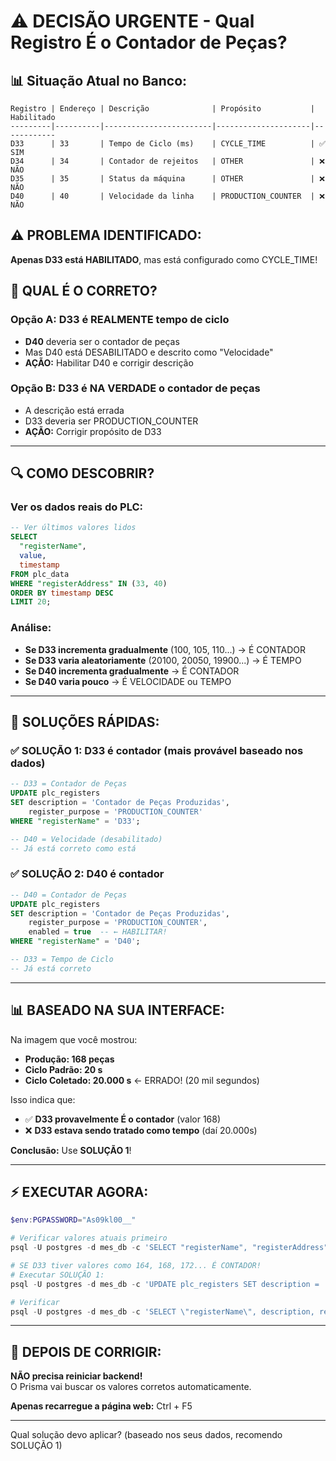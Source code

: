 # ⚠️ DECISÃO URGENTE - Qual Registro É o Contador de Peças?

## 📊 Situação Atual no Banco:

```
Registro | Endereço | Descrição              | Propósito           | Habilitado
---------|----------|------------------------|---------------------|------------
D33      | 33       | Tempo de Ciclo (ms)    | CYCLE_TIME          | ✅ SIM
D34      | 34       | Contador de rejeitos   | OTHER               | ❌ NÃO
D35      | 35       | Status da máquina      | OTHER               | ❌ NÃO
D40      | 40       | Velocidade da linha    | PRODUCTION_COUNTER  | ❌ NÃO
```

## ⚠️ PROBLEMA IDENTIFICADO:

**Apenas D33 está HABILITADO**, mas está configurado como CYCLE_TIME!

## 🤔 QUAL É O CORRETO?

### Opção A: D33 é REALMENTE tempo de ciclo
- **D40** deveria ser o contador de peças
- Mas D40 está DESABILITADO e descrito como "Velocidade"
- **AÇÃO:** Habilitar D40 e corrigir descrição

### Opção B: D33 é NA VERDADE o contador de peças
- A descrição está errada
- D33 deveria ser PRODUCTION_COUNTER
- **AÇÃO:** Corrigir propósito de D33

---

## 🔍 COMO DESCOBRIR?

### Ver os dados reais do PLC:

```sql
-- Ver últimos valores lidos
SELECT 
  "registerName",
  value,
  timestamp
FROM plc_data
WHERE "registerAddress" IN (33, 40)
ORDER BY timestamp DESC
LIMIT 20;
```

### Análise:
- **Se D33 incrementa gradualmente** (100, 105, 110...) → É CONTADOR
- **Se D33 varia aleatoriamente** (20100, 20050, 19900...) → É TEMPO
- **Se D40 incrementa gradualmente** → É CONTADOR  
- **Se D40 varia pouco** → É VELOCIDADE ou TEMPO

---

## 🎯 SOLUÇÕES RÁPIDAS:

### ✅ SOLUÇÃO 1: D33 é contador (mais provável baseado nos dados)

```sql
-- D33 = Contador de Peças
UPDATE plc_registers
SET description = 'Contador de Peças Produzidas',
    register_purpose = 'PRODUCTION_COUNTER'
WHERE "registerName" = 'D33';

-- D40 = Velocidade (desabilitado)
-- Já está correto como está
```

### ✅ SOLUÇÃO 2: D40 é contador

```sql
-- D40 = Contador de Peças  
UPDATE plc_registers
SET description = 'Contador de Peças Produzidas',
    register_purpose = 'PRODUCTION_COUNTER',
    enabled = true  -- ← HABILITAR!
WHERE "registerName" = 'D40';

-- D33 = Tempo de Ciclo
-- Já está correto
```

---

## 📊 BASEADO NA SUA INTERFACE:

Na imagem que você mostrou:
- **Produção: 168 peças**
- **Ciclo Padrão: 20 s**  
- **Ciclo Coletado: 20.000 s** ← ERRADO! (20 mil segundos)

Isso indica que:
- ✅ **D33 provavelmente É o contador** (valor 168)
- ❌ **D33 estava sendo tratado como tempo** (daí 20.000s)

**Conclusão:** Use **SOLUÇÃO 1**!

---

## ⚡ EXECUTAR AGORA:

```powershell
$env:PGPASSWORD="As09kl00__"

# Verificar valores atuais primeiro
psql -U postgres -d mes_db -c 'SELECT "registerName", "registerAddress", value, timestamp FROM plc_data WHERE "registerAddress" IN (33, 40) ORDER BY timestamp DESC LIMIT 10;'

# SE D33 tiver valores como 164, 168, 172... É CONTADOR!
# Executar SOLUÇÃO 1:
psql -U postgres -d mes_db -c 'UPDATE plc_registers SET description = ''Contador de Peças Produzidas'', register_purpose = ''PRODUCTION_COUNTER'' WHERE \"registerName\" = ''D33'';'

# Verificar
psql -U postgres -d mes_db -c 'SELECT \"registerName\", description, register_purpose, enabled FROM plc_registers ORDER BY \"registerAddress\";'
```

---

## 🎯 DEPOIS DE CORRIGIR:

**NÃO precisa reiniciar backend!**  
O Prisma vai buscar os valores corretos automaticamente.

**Apenas recarregue a página web:** Ctrl + F5

---

Qual solução devo aplicar? (baseado nos seus dados, recomendo SOLUÇÃO 1)

